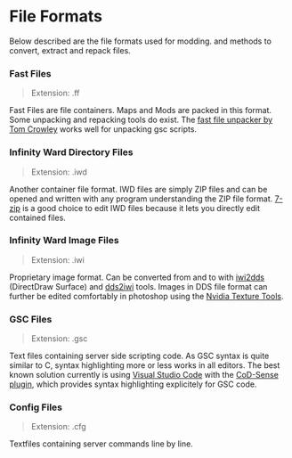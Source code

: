 # File Formats

Below described are the file formats used for modding. and methods to convert, extract and repack files.

### Fast Files

> Extension: .ff

Fast Files are file containers. Maps and Mods are packed in this format. Some unpacking and repacking tools do exist. The [fast file unpacker by Tom Crowley](http://tom-crowley.co.uk/downloads/) works well for unpacking gsc scripts.

### Infinity Ward Directory Files

> Extension: .iwd

Another container file format. IWD files are simply ZIP files and can be opened and written with any program understanding the ZIP file format. [7-zip](http://www.7-zip.de/) is a good choice to edit IWD files because it lets you directly edit contained files.

### Infinity Ward Image Files

> Extension: .iwi

Proprietary image format. Can be converted from and to with [iwi2dds](https://gamebanana.com/tools/2130) \(DirectDraw Surface\) and [dds2iwi](https://gamebanana.com/tools/2130) tools. Images in DDS file format can further be edited comfortably in photoshop using the [Nvidia Texture Tools](https://developer.nvidia.com/nvidia-texture-tools-adobe-photoshop).

### GSC Files

> Extension: .gsc

Text files containing server side scripting code. As GSC syntax is quite similar to C, syntax highlighting more or less works in all editors. The best known solution currently is using [Visual Studio Code](https://code.visualstudio.com/) with the [CoD-Sense plugin](https://marketplace.visualstudio.com/items?itemName=se2dev.cod-sense), which provides syntax highlighting explicitely for GSC code.

### Config Files

> Extension: .cfg

Textfiles containing server commands line by line.

